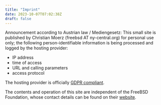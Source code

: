 ```yaml
---
title: "Imprint"
date: 2023-10-07T07:02:38Z
draft: false
---
```


Announcement according to Austrian law / Mediengesetz:
This small site is published by Christian Moerz (freebsd AT ny-central.org) for
personal use only; the following person-identifiable information is being
processed and logged by the hosting provider:
* IP address
* time of access
* URL and calling parameters
* access protocol

The hosting provider is officially [GDPR compliant](https://www.bluehost.com/help/article/general-data-protection-regulation).

The contents and operation of this site are independent of the FreeBSD
Foundation, whose contact details can be found on their 
[website](https://freebsdfoundation.org/about-us/contact-us/).